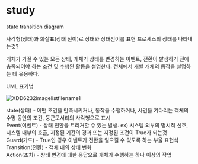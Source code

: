 # study

state transition diagram

사각형(상태)과 화살표(상태 전이)로 상태와 상태전이를 표현
프로세스의 상태를 나타내는것?

개체가 가질 수 있는 모든 상태, 개체가 상태를 변경하는 이벤트, 전환이 발생하기 전에 충족되어야 하는 조건 및 수행된 활동을 설명한다.
전체에서 개별 개체의 동작을 설명하는 데 유용하다.


UML 표기법

![XDD6232imagelistfilename1](https://user-images.githubusercontent.com/89113823/132148379-8aab49f5-3ea2-43b4-a357-81b6bf2c0cbd.jpg)


state(상태) - 어떤 조건을 만족시키거나, 동작을 수행하거나, 사건을 기다리는 객체의 수명 동안의 조건, 둥근모서리의 사각형으로 표시   
Event(이벤트) - 상태 전환을 트리거할 수 있는 발생. ex) 시스템 외부의 명시적 신호, 시스템 내부의 호출, 지정된 기간의 경과 또는 지정된 조건이 True가 되는것  
Guard(가드) - True인 경우 이벤트가 전환을 일으킬 수 있도록 하는 부울 표현식  
Transition(전환) - 객체 내의 상태 변화  
Action(조치) - 상태 변경에 대한 응답으로 개체가 수행하는 하나 이상의 작업  
